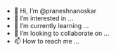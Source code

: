 - 👋 Hi, I’m @praneshnanoskar
- 👀 I’m interested in ...
- 🌱 I’m currently learning ...
- 💞️ I’m looking to collaborate on ...
- 📫 How to reach me ...

<!---
praneshnanoskar/praneshnanoskar is a ✨ special ✨ repository because its `README.md` (this file) appears on your GitHub profile.
You can click the Preview link to take a look at your changes.
--->
